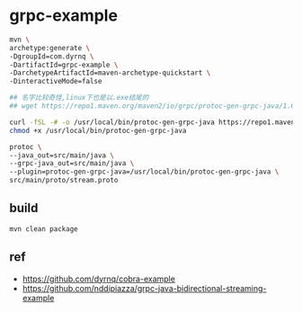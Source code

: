 # grpc-example

```bash
mvn \
archetype:generate \
-DgroupId=com.dyrnq \
-DartifactId=grpc-example \
-DarchetypeArtifactId=maven-archetype-quickstart \
-DinteractiveMode=false
```

```bash
## 名字比较奇怪,linux下也是以.exe结尾的
## wget https://repo1.maven.org/maven2/io/grpc/protoc-gen-grpc-java/1.66.0/protoc-gen-grpc-java-1.66.0-linux-x86_64.exe

curl -fSL -# -o /usr/local/bin/protoc-gen-grpc-java https://repo1.maven.org/maven2/io/grpc/protoc-gen-grpc-java/1.66.0/protoc-gen-grpc-java-1.66.0-linux-x86_64.exe
chmod +x /usr/local/bin/protoc-gen-grpc-java
```

```bash
protoc \
--java_out=src/main/java \
--grpc-java_out=src/main/java \
--plugin=protoc-gen-grpc-java=/usr/local/bin/protoc-gen-grpc-java \
src/main/proto/stream.proto
```


## build

```bash
mvn clean package
```

## ref

- <https://github.com/dyrnq/cobra-example>
- <https://github.com/nddipiazza/grpc-java-bidirectional-streaming-example>
